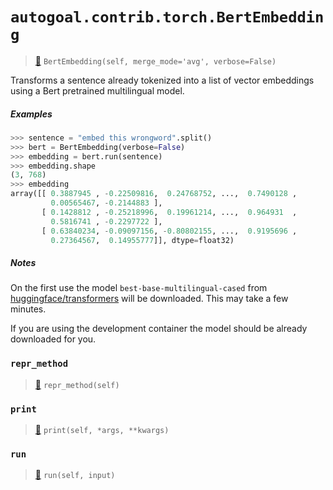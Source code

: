 # `autogoal.contrib.torch.BertEmbedding`

> [📝](https://github.com/autogal/autogoal/blob/main/autogoal/contrib/torch/_bert.py#L12)
> `BertEmbedding(self, merge_mode='avg', verbose=False)`

Transforms a sentence already tokenized into a list of vector embeddings using a Bert pretrained multilingual model.

##### Examples

```python
>>> sentence = "embed this wrongword".split()
>>> bert = BertEmbedding(verbose=False)
>>> embedding = bert.run(sentence)
>>> embedding.shape
(3, 768)
>>> embedding
array([[ 0.3887945 , -0.22509816,  0.24768752, ...,  0.7490128 ,
         0.00565467, -0.2144883 ],
       [ 0.1428812 , -0.25218996,  0.19961214, ...,  0.964931  ,
         0.5816741 , -0.2297722 ],
       [ 0.63840234, -0.09097156, -0.80802155, ...,  0.9195696 ,
         0.27364567,  0.14955777]], dtype=float32)

```

##### Notes

On the first use the model `best-base-multilingual-cased` 
from [huggingface/transformers](https://github.com/huggingface/transformers)
will be downloaded. This may take a few minutes.

If you are using the development container the model should be already downloaded for you.
### `repr_method`

> [📝](https://github.com/autogoal/autogoal/blob/main/autogoal/utils/__init__.py#L87)
> `repr_method(self)`

### `print`

> [📝](https://github.com/autogoal/autogoal/blob/main/autogoal/contrib/torch/_bert.py#L54)
> `print(self, *args, **kwargs)`

### `run`

> [📝](https://github.com/autogoal/autogoal/blob/main/autogoal/contrib/torch/_bert.py#L60)
> `run(self, input)`

